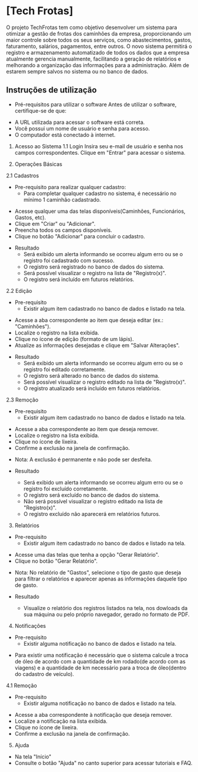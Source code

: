 # [Tech Frotas]

O projeto TechFrotas tem como objetivo desenvolver um sistema para otimizar a gestão de frotas dos caminhões da empresa, proporcionando um maior controle sobre todos os seus serviços, como abastecimentos, gastos, faturamento, salários, pagamentos, entre outros. O novo sistema permitirá o registro e armazenamento automatizado de todos os dados que a empresa atualmente gerencia manualmente, facilitando a geração de relatórios e melhorando a organização das informações para a administração. Além de estarem sempre salvos no sistema ou no banco de dados.

## Instruções de utilização

* Pré-requisitos para utilizar o software
Antes de utilizar o software, certifique-se de que:
- A URL utilizada para acessar o software está correta.
- Você possui um nome de usuário e senha para acesso.
- O computador está conectado à internet.

1. Acesso ao Sistema
1.1 Login
Insira seu e-mail de usuário e senha nos campos correspondentes.
Clique em "Entrar" para acessar o sistema.

2. Operações Básicas

2.1 Cadastros

* Pre-requisito para realizar qualquer cadastro:
    - Para completar qualquer cadastro no sistema, é necessário no mínimo 1 caminhão cadastrado.

- Acesse qualquer uma das telas disponíveis(Caminhões, Funcionários, Gastos, etc).
- Clique em "Criar" ou "Adicionar".
- Preencha todos os campos disponíveis.
- Clique no botão "Adicionar" para concluir o cadastro.

* Resultado 
    - Será exibido um alerta informando se ocorreu algum erro ou se o registro foi cadastrado com sucesso.
    - O registro será registrado no banco de dados do sistema.
    - Será possível visualizar o registro na lista de "Registro(x)".
    - O registro será incluído em futuros relatórios.
    
2.2 Edição

* Pre-requisito
    - Existir algum item cadastrado no banco de dados e listado na tela.

- Acesse a aba correspondente ao item que deseja editar (ex.: "Caminhões").
- Localize o registro na lista exibida. 
- Clique no ícone de edição (formato de um lápis).
- Atualize as informações desejadas e clique em "Salvar Alterações".

* Resultado 
    - Será exibido um alerta informando se ocorreu algum erro ou se o registro foi editado corretamente.
    - O registro será alterado no banco de dados do sistema.
    - Será possível visualizar o registro editado na lista de "Registro(x)".
    - O registro atualizado será incluído em futuros relatórios.

2.3 Remoção
* Pre-requisito
    - Existir algum item cadastrado no banco de dados e listado na tela.

- Acesse a aba correspondente ao item que deseja remover.
- Localize o registro na lista exibida.
- Clique no ícone de lixeira.
- Confirme a exclusão na janela de confirmação.

* Nota: A exclusão é permanente e não pode ser desfeita.

* Resultado 
    - Será exibido um alerta informando se ocorreu algum erro ou se o registro foi excluído corretamente.
    - O registro será excluído no banco de dados do sistema.
    - Não será possível visualizar o registro editado na lista de "Registro(x)".
    - O registro excluído não aparecerá em relatórios futuros.

3. Relatórios

* Pre-requisito
    - Existir algum item cadastrado no banco de dados e listado na tela.

- Acesse uma das telas que tenha a opção "Gerar Relatório".
- Clique no botão "Gerar Relatório".

* Nota: No relatório de "Gastos", selecione o tipo de gasto que deseja para filtrar o relatórios e aparecer apenas as informações daquele tipo de gasto.

* Resultado 
    - Visualize o relatório dos registros listados na tela, nos dowloads da sua máquina ou pelo próprio navegador, gerado no formato de PDF.

4. Notificações

* Pre-requisito
    - Existir alguma notificação no banco de dados e listado na tela.

- Para existir uma notificação é necessário que o sistema calcule a troca de óleo de acordo com a quantidade de km rodado(de acordo com as viagens) 
  e a quantidade de km necessário para a troca de óleo(dentro do cadastro de veículo).

4.1 Remoção

* Pre-requisito
    - Existir alguma notificação no banco de dados e listado na tela.

- Acesse a aba correspondente à notificação que deseja remover.
- Localize a notificação na lista exibida.
- Clique no ícone de lixeira.
- Confirme a exclusão na janela de confirmação.

5. Ajuda

- Na tela "Início"
- Consulte o botão "Ajuda" no canto superior para acessar tutoriais e FAQ.
